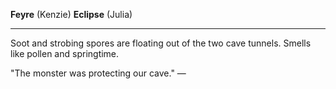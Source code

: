 **Feyre** (Kenzie)
**Eclipse** (Julia)
***
Soot and strobing spores are floating out of the two cave tunnels. Smells like pollen and springtime.

"The monster was protecting our cave." — 